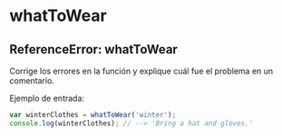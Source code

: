 # whatToWear

## ReferenceError: whatToWear

Corrige los errores en la función y explique cuál fue el problema en un
comentario.

Ejemplo de entrada:

```js
var winterClothes = whatToWear('winter');
console.log(winterClothes); // --> 'Bring a hat and gloves.'
```
